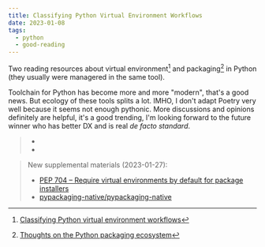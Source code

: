 ```yaml
---
title: Classifying Python Virtual Environment Workflows
date: 2023-01-08
tags:
  - python
  - good-reading
---
```


Two reading resources about virtual environment[^venv] and packaging[^packaging]
in Python (they usually were managered in the same tool).

Toolchain for Python has become more and more "modern", that's a good news. But
ecology of these tools splits a lot. IMHO, I don't adapt Poetry very well
because it seems not enough pythonic. More discussions and opinions definitely
are helpful, it's a good trending, I'm looking forward to the future winner who
has better DX and is real _de facto standard_.

> - [^venv]:
>       [Classifying Python virtual environment workflows](https://snarky.ca/classifying-python-virtual-environment-workflows/)
> - [^packaging]:
>       [Thoughts on the Python packaging ecosystem](https://pradyunsg.me/blog/2023/01/21/thoughts-on-python-packaging/)

> New supplemental materials (2023-01-27):
>
> - [PEP 704 – Require virtual environments by default for package installers](https://peps.python.org/pep-0704/)
> - [pypackaging-native/pypackaging-native](https://github.com/pypackaging-native/pypackaging-native)
